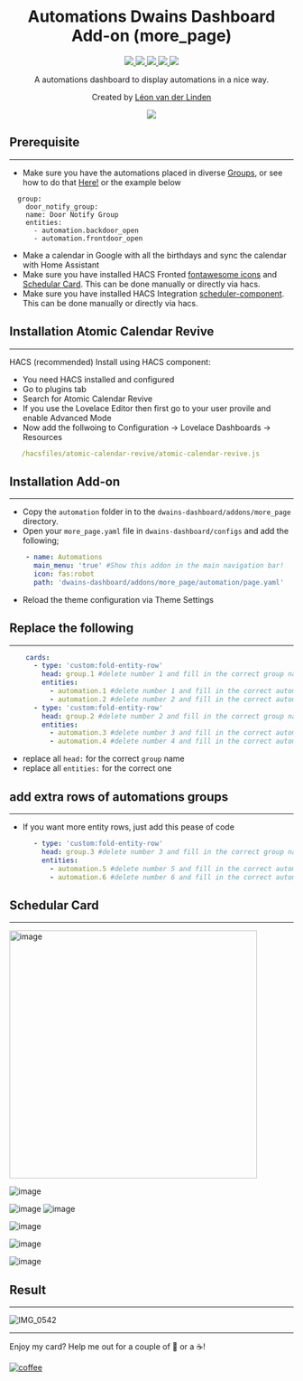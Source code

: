 <h1 align="center">Automations Dwains Dashboard Add-on (more_page)</h1>

<p align="center">
  <a href="https://dwainscheeren.github.io/dwains-lovelace-dashboard/">
    <img src="https://img.shields.io/badge/Dwains%20Dashboard-Default-299ec2.svg" />
  </a>
  <a href="https://github.com/custom-components/hacs">
    <img src="https://img.shields.io/badge/HACS-Default-orange.svg" />
  </a>
  <a href="https://github.com/LRvdLinden/automations_dd_addon">
    <img src="https://img.shields.io/github/v/release/LRvdLinden/automations_dd_addon" />
  </a>
    <a href="https://github.com/LRvdLinden/">
    <img src="https://img.shields.io/github/followers/LRvdLinden?style=social" />
  </a>
    </a>
    <a href="https://discord.gg/7yt64uX">
    <img src="https://img.shields.io/discord/688401603811999885" />
  </a>
</p>

<p align="center">A automations dashboard to display automations in a nice way.</p>

<p align="center">Created by <a href="https://github.com/LRvdLinden">Léon van der Linden</a>
</p> 

<p align="center">
  <img src="https://www.iotworldtoday.com/files/2019/11/GettyImages-1097894826-724x432.jpg" />
</p>


## Prerequisite
---
- Make sure you have the automations placed in diverse [Groups](https://www.home-assistant.io/integrations/group/), or see how to do that [Here!](https://www.home-assistant.io/integrations/group/) or the example below
```
  group:
    door_notify_group:
    name: Door Notify Group
    entities:
      - automation.backdoor_open
      - automation.frontdoor_open
```
- Make a calendar in Google with all the birthdays and sync the calendar with Home Assistant
- Make sure you have installed HACS Fronted [fontawesome icons](https://github.com/thomasloven/hass-fontawesome) and [Schedular Card](https://github.com/LRvdLinden/scheduler-card). This can be done manually or directly via hacs.
- Make sure you have installed HACS Integration [scheduler-component](https://github.com/LRvdLinden/scheduler-component). This can be done manually or directly via hacs.

## Installation Atomic Calendar Revive
---
HACS (recommended)
Install using HACS component:

- You need HACS installed and configured
- Go to plugins tab
- Search for Atomic Calendar Revive
- If you use the Lovelace Editor then first go to your user provile and enable Advanced Mode
- Now add the follwoing to Configuration -> Lovelace Dashboards -> Resources
 ```yaml
    /hacsfiles/atomic-calendar-revive/atomic-calendar-revive.js
 ```
 
 
## Installation Add-on
---
- Copy the `automation` folder in to the `dwains-dashboard/addons/more_page` directory.
- Open your `more_page.yaml` file in `dwains-dashboard/configs` and add the following;
 ```yaml
     - name: Automations
       main_menu: 'true' #Show this addon in the main navigation bar!
       icon: fas:robot
       path: 'dwains-dashboard/addons/more_page/automation/page.yaml'
```
- Reload the theme configuration via Theme Settings


## Replace the following
---
 ```yaml
     cards:
       - type: 'custom:fold-entity-row'
         head: group.1 #delete number 1 and fill in the correct group name
         entities:
           - automation.1 #delete number 1 and fill in the correct automation name
           - automation.2 #delete number 2 and fill in the correct automation name
       - type: 'custom:fold-entity-row'
         head: group.2 #delete number 2 and fill in the correct group name
         entities:
           - automation.3 #delete number 3 and fill in the correct automation name
           - automation.4 #delete number 4 and fill in the correct automation name
```
- replace all `head:` for the correct `group` name
- replace all `entities:` for the correct one

## add extra rows of automations groups
---

- If you want more entity rows, just add this pease of code
 ```yaml
       - type: 'custom:fold-entity-row'
         head: group.3 #delete number 3 and fill in the correct group name
         entities:
           - automation.5 #delete number 5 and fill in the correct automation name
           - automation.6 #delete number 6 and fill in the correct automation name
```

## Schedular Card
---
<img width="439" alt="image" src="https://user-images.githubusercontent.com/77990847/114762133-acb71400-9d61-11eb-9296-ae70ae510ad6.png">

![image](https://user-images.githubusercontent.com/77990847/114762691-4bdc0b80-9d62-11eb-9639-d3e2a44a2e96.gif)

![image](https://user-images.githubusercontent.com/77990847/114762740-55657380-9d62-11eb-923a-1584b70f93a8.png) ![image](https://user-images.githubusercontent.com/77990847/114762774-5e564500-9d62-11eb-946c-742d5a2f1f56.png)

![image](https://user-images.githubusercontent.com/77990847/114763055-affecf80-9d62-11eb-8078-757c999de2ff.png)

![image](https://user-images.githubusercontent.com/77990847/114763079-b55c1a00-9d62-11eb-8d95-2549bf79ecf4.png)

![image](https://user-images.githubusercontent.com/77990847/114762786-63b38f80-9d62-11eb-917d-07e39900fa7d.png)


## Result
---

![IMG_0542](https://user-images.githubusercontent.com/77990847/114416033-8bfb8c80-9bb0-11eb-8c69-86e1fcfe5cc6.PNG)

---
Enjoy my card? Help me out for a couple of :beers: or a :coffee:!

[![coffee](https://www.buymeacoffee.com/assets/img/custom_images/black_img.png)](https://www.buymeacoffee.com/LRvdLinden)
